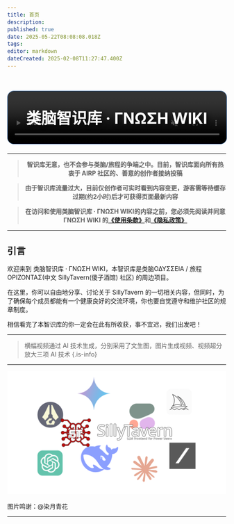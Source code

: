 ```yaml
---
title: 首页
description: 
published: true
date: 2025-05-22T08:08:08.018Z
tags: 
editor: markdown
dateCreated: 2025-02-08T11:27:47.400Z
---
```


<div style="position: relative; width: 100%; text-align: center;">
  
  <!-- 背景图片 -->
  <div style="
    position: absolute; 
    top: 0; 
    left: 0; 
    width: 100%; 
    height: 100%; 
    background: url('/all_upload_files_should_in_here/index/banner-zipped.png') no-repeat center center;
    background-size: cover;
    filter: blur(0.7px);
    border-radius: 15px;
    border: 1px solid rgba(52, 100, 158);
    ">
  </div>
  
  <video autoplay muted loop style="position: absolute; top: 0; left: 0; width: 100%; height: 100%; object-fit: cover; filter: blur(0.2px);border-radius: 15px;border: 1px solid rgba(52, 100, 158);">
    <source src="/all_upload_files_should_in_here/index/banner-remake2-compressed.mp4" type="video/mp4">
  </video>
  
  <!-- 文字内容 -->
  <h1 style="
    position: relative;
    font-size: 2.5em; 
    color: white !important; 
    text-shadow: 4px 4px 10px rgba(0, 0, 0, 0.7);
    padding: 35px;">
    类脑智识库 · ΓΝΩΣΗ WIKI
  </h1>

</div>


<div align="center">
 
---

<blockquote class="is-danger">
  
  <b>智识库无意，也不会参与类脑/旅程的争端之中。目前，智识库面向所有热衷于 AIRP 社区的、善意的创作者接纳投稿</b>
	</blockquote>
  
<blockquote class="is-info">
  
  <b>由于智识库流量过大，目前仅创作者可实时看到内容变更，游客需等待缓存过期(约2小时)后才可获得页面最新内容</b>
	</blockquote>
  
  <blockquote class="is-warning">
  
  <b>在访问和使用类脑智识库 · ΓΝΩΣΗ WIKI的内容之前，您必须先阅读并同意 ΓΝΩΣΗ WIKI 的<a href="/智识库/特别信息/使用条款">《使用条款》</a>和<a href="/智识库/特别信息/隐私政策">《隐私政策》</a></b>
	</blockquote>
  
</div>


---


## 引言
欢迎来到 类脑智识库 · ΓΝΩΣΗ WIKI，本智识库是类脑ΟΔΥΣΣΕΙΑ / 旅程ΟΡΙΖΟΝΤΑΣ(中文 SillyTavern(傻子酒馆) 社区) 的周边项目。

在这里，你可以自由地分享、讨论关于 SillyTavern 的一切相关内容，但同时，为了确保每个成员都能有一个健康良好的交流环境，你也要自觉遵守和维护社区的规章制度。

相信看完了本智识库的你一定会在此有所收获，事不宜迟，我们出发吧！

---

> 横幅视频通过 AI 技术生成，分别采用了文生图，图片生成视频、视频超分放大三项 AI 技术
{.is-info}


---

![sillytavern-banner-zipped.png](/all_upload_files_should_in_here/index/sillytavern-banner-zipped.png)

图片鸣谢：@染月青花

---

